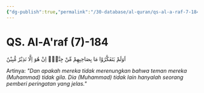 ```yaml
---
{"dg-publish":true,"permalink":"/30-database/al-quran/qs-al-a-raf-7-184/"}
---
```



# QS. Al-A'raf (7)-184
اَوَلَمْ يَتَفَكَّرُوْا مَا بِصَاحِبِهِمْ مِّنْ جِنَّةٍۗ اِنْ هُوَ اِلَّا نَذِيْرٌ مُّبِيْنٌ

Artinya: *"Dan apakah mereka tidak merenungkan bahwa teman mereka (Muhammad) tidak gila. Dia (Muhammad) tidak lain hanyalah seorang pemberi peringatan yang jelas."*
